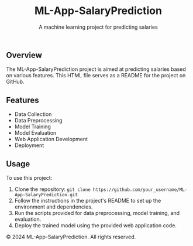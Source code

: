<!DOCTYPE html>
<html lang="en">
<head>
    <meta charset="UTF-8">
    <meta name="viewport" content="width=device-width, initial-scale=1.0">
    <title>ML-App-SalaryPrediction</title>
</head>
<body>
    <header>
        <h1>ML-App-SalaryPrediction</h1>
        <p>A machine learning project for predicting salaries</p>
    </header>
    <section>
        <h2>Overview</h2>
        <p>The ML-App-SalaryPrediction project is aimed at predicting salaries based on various features. This HTML file serves as a README for the project on GitHub.</p>
    </section>
    <section>
        <h2>Features</h2>
        <ul>
            <li>Data Collection</li>
            <li>Data Preprocessing</li>
            <li>Model Training</li>
            <li>Model Evaluation</li>
            <li>Web Application Development</li>
            <li>Deployment</li>
        </ul>
    </section>
    <section>
        <h2>Usage</h2>
        <p>To use this project:</p>
        <ol>
            <li>Clone the repository: <code>git clone https://github.com/your_username/ML-App-SalaryPrediction.git</code></li>
            <li>Follow the instructions in the project's README to set up the environment and dependencies.</li>
            <li>Run the scripts provided for data preprocessing, model training, and evaluation.</li>
            <li>Deploy the trained model using the provided web application code.</li>
        </ol>
    </section>
    <footer>
        <p>&copy; 2024 ML-App-SalaryPrediction. All rights reserved.</p>
    </footer>
</body>
</html>
